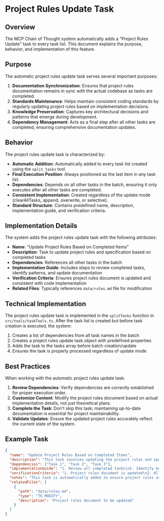 # Project Rules Update Task

## Overview

The MCP Chain of Thought system automatically adds a "Project Rules Update" task to every task list. This document explains the purpose, behavior, and implementation of this feature.

## Purpose

The automatic project rules update task serves several important purposes:

1. **Documentation Synchronization**: Ensures that project rules documentation remains in sync with the actual codebase as tasks are completed.
2. **Standards Maintenance**: Helps maintain consistent coding standards by regularly updating project rules based on implementation decisions.
3. **Knowledge Preservation**: Captures key architectural decisions and patterns that emerge during development.
4. **Dependency Management**: Acts as a final step after all other tasks are completed, ensuring comprehensive documentation updates.

## Behavior

The project rules update task is characterized by:

- **Automatic Addition**: Automatically added to every task list created using the `split_tasks` tool.
- **Final Execution Position**: Always positioned as the last item in any task list.
- **Dependencies**: Depends on all other tasks in the batch, ensuring it only executes after all other tasks are completed.
- **Consistent Implementation**: Created regardless of the update mode (clearAllTasks, append, overwrite, or selective).
- **Standard Structure**: Contains predefined name, description, implementation guide, and verification criteria.

## Implementation Details

The system adds the project rules update task with the following attributes:

- **Name**: "Update Project Rules Based on Completed Items"
- **Description**: Task to update project rules and specification based on completed tasks
- **Dependencies**: References all other tasks in the batch
- **Implementation Guide**: Includes steps to review completed tasks, identify patterns, and update documentation
- **Verification Criteria**: Ensures project rules document is updated and consistent with code implementation
- **Related Files**: Typically references `data/rules.md` file for modification

## Technical Implementation

The project rules update task is implemented in the `splitTasks` function in `src/tools/taskTools.ts`. After the task list is created but before task creation is executed, the system:

1. Creates a list of dependencies from all task names in the batch
2. Creates a project rules update task object with predefined properties
3. Adds the task to the tasks array before batch creation/update
4. Ensures the task is properly processed regardless of update mode

## Best Practices

When working with the automatic project rules update task:

1. **Review Dependencies**: Verify dependencies are correctly established for proper execution order.
2. **Customize Content**: Modify the project rules document based on actual implementation details, not just theoretical plans.
3. **Complete the Task**: Don't skip this task; maintaining up-to-date documentation is essential for project maintainability.
4. **Validate Updates**: Ensure the updated project rules accurately reflect the current state of the system.

## Example Task

```json
{
  "name": "Update Project Rules Based on Completed Items",
  "description": "This task involves updating the project rules and specification based on completed tasks to ensure the documentation reflects the current state of the project. The update should incorporate patterns, decisions, and standards established during development.",
  "dependencies": ["Task 1", "Task 2", "Task 3"],
  "implementationGuide": "1. Review all completed tasks\n2. Identify key decisions and patterns\n3. Update the project rules document\n4. Ensure consistency with implemented solutions\n5. Document architectural decisions and coding standards",
  "verificationCriteria": "1. Project rules document is updated\n2. All completed tasks are reflected in the rules\n3. Documentation is consistent with code implementation",
  "notes": "This task is automatically added to ensure project rules are kept up-to-date with completed work.",
  "relatedFiles": [
    {
      "path": "data/rules.md",
      "type": "TO_MODIFY",
      "description": "Project rules document to be updated"
    }
  ]
}
``` 